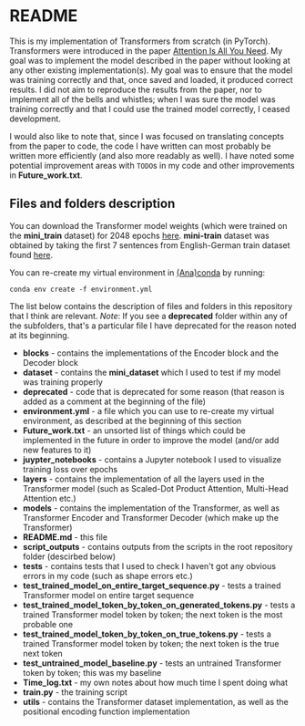 # README

This is my implementation of Transformers from scratch (in PyTorch). Transformers were introduced in the paper [Attention Is All You Need](https://arxiv.org/abs/1706.03762). My goal was to implement the model described in the paper without looking at any other existing implementation(s). My goal was to ensure that the model was training correctly and that, once saved and loaded, it produced correct results. I did not aim to reproduce the results from the paper, nor to implement all of the bells and whistles; when I was sure the model was training correctly and that I could use the trained model correctly, I ceased development.

I would also like to note that, since I was focused on translating concepts from the paper to code, the code I have written can most probably be written more efficiently (and also more readably as well). I have noted some potential improvement areas with `TODO`s in my code and other improvements in **Future_work.txt**.
 
## Files and folders description

You can download the Transformer model weights (which were trained on the **mini_train** dataset) for 2048 epochs [here](https://drive.google.com/file/d/1bT2rt1qBustTHrkjP0FGFSj5w9NRJTIs/view?usp=sharing). **mini-train** dataset was obtained by taking the first 7 sentences from English-German train dataset found [here](https://nlp.stanford.edu/projects/nmt/).

You can re-create my virtual environment in [(Ana)conda](https://www.anaconda.com/) by running:

```
conda env create -f environment.yml
```

The list below contains the description of files and folders in this repository that I think are relevant. *Note*: If you see a **deprecated** folder within any of the subfolders, that's a particular file I have deprecated for the reason noted at its beginning. 

 - **blocks** - contains the implementations of the Encoder block and the Decoder block
 - **dataset** - contains the **mini_dataset** which I used to test if my model was training properly
 - **deprecated** - code that is deprecated for some reason (that reason is added as a comment at the beginning of the file)
 - **environment.yml** - a file which you can use to re-create my virtual environment, as described at the beginning of this section
 - **Future_work.txt** - an unsorted list of things which could be implemented in the future in order to improve the model (and/or add new features to it)
 - **juypter_notebooks** - contains a Jupyter notebook I used to visualize training loss over epochs
 - **layers** - contains the implementation of all the layers used in the Transformer model (such as Scaled-Dot Product Attention, Multi-Head Attention etc.)
 - **models** - contains the implementation of the Transformer, as well as Transformer Encoder and Transformer Decoder (which make up the Transformer)
 - **README.md** - this file
 - **script_outputs** - contains outputs from the scripts in the root repository folder (descirbed below)
 - **tests** - contains tests that I used to check I haven't got any obvious errors in my code (such as shape errors etc.)
 - **test_trained_model_on_entire_target_sequence.py** - tests a trained Transformer model on entire target sequence
 - **test_trained_model_token_by_token_on_generated_tokens.py** - tests a trained Transformer model token by token; the next token is the most probable one
 - **test_trained_model_token_by_token_on_true_tokens.py** - tests a trained Transformer model token by token; the next token is the true next token
 - **test_untrained_model_baseline.py** - tests an untrained Transformer token by token; this was my baseline
 - **Time_log.txt** - my own notes about how much time I spent doing what
 - **train.py** - the training script
 - **utils** - contains the Transformer dataset implementation, as well as the positional encoding function implementation
